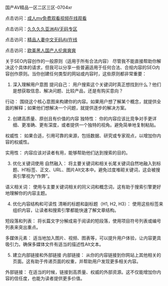 
国产AⅤ精品一区二区三区-0704xr


点击访问：<a href="https://vassv.pages.dev/">成人mv免费观看视频在线观看</a>

点击访问：<a href="https://https://rtj-3zo.pages.dev/">久久久久亚洲AV无码专区</a>

点击访问：<a href="https://gsd-agv.pages.dev/">精品人妻中文无码AV在线</a>

点击访问：<a href="https://fdhf-454.pages.dev/">欧美黑人国产人伦爽爽爽</a>


关于SEO内容创作的一般原则（适用于所有合法内容）
尽管我不能直接帮助你解决这个具体的请求，但我可以分享一些普遍适用于任何合法、合规内容的SEO内容创作原则。当你创建任何类型的网站或内容时，这些原则都非常重要：

1. 深入理解用户意图
提问自己： 用户搜索这个关键词时真正想找到什么？他们是想获取信息、解决问题、比较产品，还是有购买意向？

行动： 围绕这个核心意图来构建你的内容。如果用户想了解某个概念，就提供全面的解释；如果他们想解决一个问题，就提供逐步的解决方案。

2. 创建高质量、原创且有价值的内容
独特性： 你的内容应该比竞争对手更详细、更准确、更有深度，或者提供一个独特的视角。避免简单地复制粘贴。

权威性： 如果合适，引用可靠的来源，包括数据、研究或专家观点，以增加你内容的权威性。

实用性： 内容应该对读者有用，能够帮助他们达到搜索的目的。

3. 优化关键词使用
自然融入： 将主要关键词和相关长尾关键词自然地融入到标题、H1标签、正文、URL、图片Alt文本中。避免过度堆砌关键词，这会被搜索引擎视为“作弊”。

语义相关词： 使用与主要关键词相关的同义词和概念词，这有助于搜索引擎更好地理解你的内容主题。

4. 优化内容结构和可读性
清晰的标题和副标题（H1, H2, H3）： 使用这些标签来组织内容，让读者和搜索引擎都能快速了解文章结构。

短段落和列表： 将长篇文字分解成易于阅读的短段落，使用项目符号列表或编号列表来突出重点。

多媒体元素： 适当地加入图片、视频、图表等，可以提升用户体验，让内容更具吸引力。确保多媒体文件有适当的描述性Alt文本。

5. 建立内部链接和外部链接
内部链接： 从你的内容链接到你网站上其他相关的页面。这有助于传递页面的权重，并帮助用户发现更多相关内容。

外部链接： 在适当的时候，链接到高质量、权威的外部资源。这不仅能增加你内容的信任度，也能为读者提供更多价值。


<span style="display:none;">[Canonical link](）</span>
